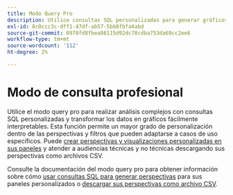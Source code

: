 ```yaml
---
title: Modo Query Pro
description: Utilice consultas SQL personalizadas para generar gráficos y perspectivas para sus paneles personalizados.
exl-id: 8c0ccc3c-dff1-47df-ab57-5bb8fbfa4abd
source-git-commit: 0970fd8fbea86115d92dc78cdba753da69cc2ee6
workflow-type: tm+mt
source-wordcount: '112'
ht-degree: 2%

---
```


# Modo de consulta profesional

Utilice el modo query pro para realizar análisis complejos con consultas SQL personalizadas y transformar los datos en gráficos fácilmente interpretables. Esta función permite un mayor grado de personalización dentro de las perspectivas y filtros que pueden adaptarse a casos de uso específicos. Puede [crear perspectivas y visualizaciones personalizadas en sus paneles](../../../dashboards/data-distiller/sql-insights/overview.md) y atender a audiencias técnicas y no técnicas descargando sus perspectivas como archivos CSV.

Consulte la documentación del modo query pro para obtener información sobre cómo [usar consultas SQL para generar perspectivas](../../../dashboards/data-distiller/query-pro-mode/overview.md) para sus paneles personalizados o [descargar sus perspectivas como archivo CSV](../../../dashboards/data-distiller/query-pro-mode/view-more.md#download-csv).
